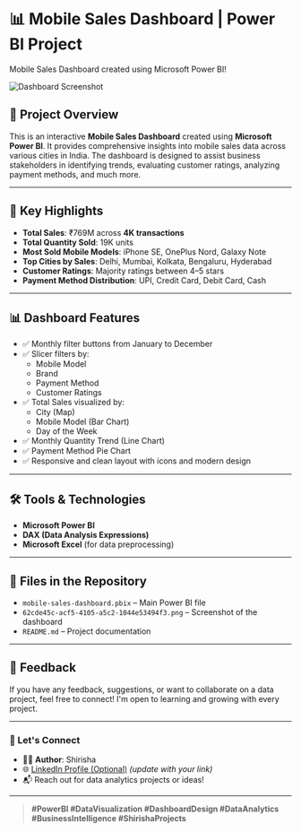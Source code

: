 # 📊 Mobile Sales Dashboard | Power BI Project
Mobile Sales Dashboard  created using Microsoft Power BI!

![Dashboard Screenshot](62cde45c-acf5-4105-a5c2-1044e53494f3.png)

## 🔎 Project Overview

This is an interactive **Mobile Sales Dashboard** created using **Microsoft Power BI**. It provides comprehensive insights into mobile sales data across various cities in India. The dashboard is designed to assist business stakeholders in identifying trends, evaluating customer ratings, analyzing payment methods, and much more.

---

## 🚀 Key Highlights

- **Total Sales**: ₹769M across **4K transactions**
- **Total Quantity Sold**: 19K units
- **Most Sold Mobile Models**: iPhone SE, OnePlus Nord, Galaxy Note
- **Top Cities by Sales**: Delhi, Mumbai, Kolkata, Bengaluru, Hyderabad
- **Customer Ratings**: Majority ratings between 4–5 stars
- **Payment Method Distribution**: UPI, Credit Card, Debit Card, Cash

---

## 📊 Dashboard Features

- ✅ Monthly filter buttons from January to December
- ✅ Slicer filters by:
  - Mobile Model
  - Brand
  - Payment Method
  - Customer Ratings
- ✅ Total Sales visualized by:
  - City (Map)
  - Mobile Model (Bar Chart)
  - Day of the Week
- ✅ Monthly Quantity Trend (Line Chart)
- ✅ Payment Method Pie Chart
- ✅ Responsive and clean layout with icons and modern design

---

## 🛠️ Tools & Technologies

- **Microsoft Power BI**
- **DAX (Data Analysis Expressions)**
- **Microsoft Excel** (for data preprocessing)

---

## 📁 Files in the Repository

- `mobile-sales-dashboard.pbix` – Main Power BI file
- `62cde45c-acf5-4105-a5c2-1044e53494f3.png` – Screenshot of the dashboard
- `README.md` – Project documentation

---

## 💬 Feedback

If you have any feedback, suggestions, or want to collaborate on a data project, feel free to connect! I'm open to learning and growing with every project.

---

### 🔗 Let's Connect

- 👩‍💻 **Author**: Shirisha
- 🌐 [LinkedIn Profile (Optional)](https://www.linkedin.com/in/yourprofile) *(update with your link)*
- 📬 Reach out for data analytics projects or ideas!

---

> **#PowerBI #DataVisualization #DashboardDesign #DataAnalytics #BusinessIntelligence #ShirishaProjects**
